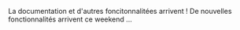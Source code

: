 La documentation et d'autres foncitonnalitées arrivent !
De nouvelles fonctionnalités arrivent ce weekend ...
